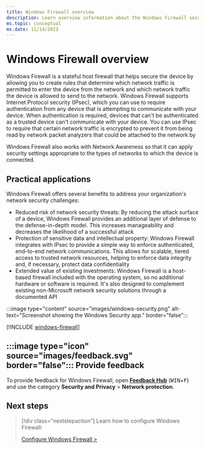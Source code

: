 ```yaml
---
title: Windows Firewall overview 
description: Learn overview information about the Windows Firewall security feature.
ms.topic: conceptual
ms.date: 11/14/2023
---
```


# Windows Firewall overview

Windows Firewall is a stateful host firewall that helps secure the device by allowing you to create rules that determine which network traffic is permitted to enter the device from the network and which network traffic the device is allowed to send to the network. Windows Firewall supports Internet Protocol security (IPsec), which you can use to require authentication from any device that is attempting to communicate with your device. When authentication is required, devices that can't be authenticated as a trusted device can't communicate with your device. You can use IPsec to require that certain network traffic is encrypted to prevent it from being read by network packet analyzers that could be attached to the network by

Windows Firewall also works with Network Awareness so that it can apply security settings appropriate to the types of networks to which the device is connected.

## Practical applications

Windows Firewall offers several benefits to address your organization's network security challenges:

- Reduced risk of network security threats: By reducing the attack surface of a device, Windows Firewall provides an additional layer of defense to the defense-in-depth model. This increases manageability and decreases the likelihood of a successful attack
- Protection of sensitive data and intellectual property: Windows Firewall integrates with IPsec to provide a simple way to enforce authenticated, end-to-end network communications. This allows for scalable, tiered access to trusted network resources, helping to enforce data integrity and, if necessary, protect data confidentiality
- Extended value of existing investments: Windows Firewall is a host-based firewall included with the operating system, so no additional hardware or software is required. It's also designed to complement existing non-Microsoft network security solutions through a documented API

:::image type="content" source="images/windows-security.png" alt-text="Screenshot showing the Windows Security app." border="false":::

[!INCLUDE [windows-firewall](../../../../../includes/licensing/windows-firewall.md)]

## :::image type="icon" source="images/feedback.svg" border="false"::: Provide feedback

To provide feedback for Windows Firewall, open [**Feedback Hub**][FHUB] (<kbd>WIN</kbd>+<kbd>F</kbd>) and use the category **Security and Privacy** > **Network protection**.

## Next steps

> [!div class="nextstepaction"]
> Learn how to configure Windows Firewall:
>
> [Configure Windows Firewall >](best-practices-configuring.md)

<!--links-->

[FHUB]: feedback-hub:?tabid=2&newFeedback=true